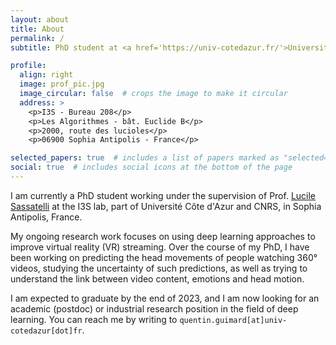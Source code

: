 ```yaml
---
layout: about
title: About
permalink: /
subtitle: PhD student at <a href='https://univ-cotedazur.fr/'>Université Côte d'Azur</a>, <a href='https://www.i3s.unice.fr/'>I3S</a> lab, <a href='https://www.cnrs.fr/'>CNRS</a>.

profile:
  align: right
  image: prof_pic.jpg
  image_circular: false  # crops the image to make it circular
  address: >
    <p>I3S - Bureau 208</p>
    <p>Les Algorithmes - bât. Euclide B</p>
    <p>2000, route des lucioles</p>
    <p>06900 Sophia Antipolis - France</p>

selected_papers: true  # includes a list of papers marked as "selected={true}"
social: true  # includes social icons at the bottom of the page
---
```


I am currently a PhD student working under the supervision of Prof. [Lucile Sassatelli](https://www.i3s.unice.fr/~sassatelli/) at the I3S lab, part of Université Côte d'Azur and CNRS, in Sophia Antipolis, France. 

My ongoing research work focuses on using deep learning approaches to improve virtual reality (VR) streaming. Over the course of my PhD, I have been working on predicting the head movements of people watching 360° videos, studying the uncertainty of such predictions, as well as trying to understand the link between video content, emotions and head motion.

I am expected to graduate by the end of 2023, and I am now looking for an academic (postdoc) or industrial research position in the field of deep learning. You can reach me by writing to `quentin.guimard[at]univ-cotedazur[dot]fr`.
